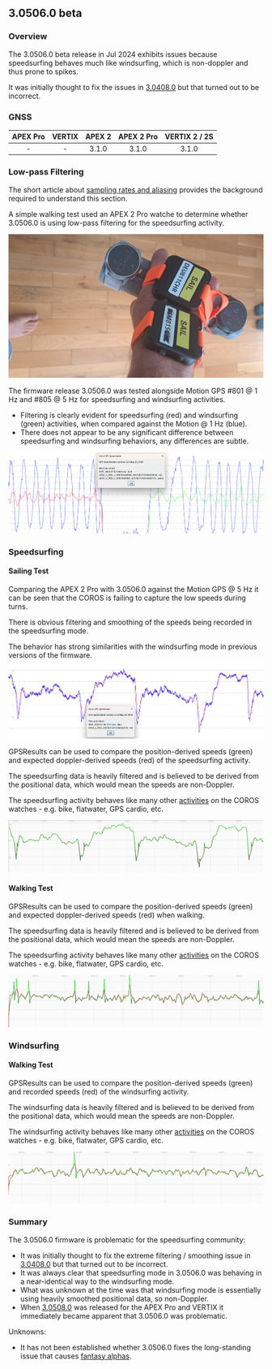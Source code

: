 ## 3.0506.0 beta

### Overview

The 3.0506.0 beta release in Jul 2024 exhibits issues because speedsurfing behaves much like windsurfing, which is non-doppler and thus prone to spikes.

It was initially thought to fix the issues in [3.0408.0](../3.0408.0/README.md) but that turned out to be incorrect.



### GNSS

| APEX Pro | VERTIX | APEX 2 | APEX 2 Pro | VERTIX 2 / 2S |
| :------: | :----: | :----: | :--------: | :-----------: |
|    -     |   -    | 3.1.0  |   3.1.0    |     3.1.0     |



### Low-pass Filtering

The short article about [sampling rates and aliasing](../../../../general/aliasing/README.md) provides the background required to understand this section.

A simple walking test used an APEX 2 Pro watche to determine whether 3.0506.0 is using low-pass filtering for the speedsurfing activity.

![walking](img/devices.jpg)

The firmware release 3.0506.0 was tested alongside Motion GPS #801 @ 1 Hz and #805 @ 5 Hz for speedsurfing and windsurfing activities.

- Filtering is clearly evident for speedsurfing (red) and windsurfing (green) activities, when compared against the Motion @ 1 Hz (blue).
- There does not appear to be any significant difference between speedsurfing and windsurfing behaviors, any differences are subtle.

![walk](img/walk.png)



### Speedsurfing

#### Sailing Test

Comparing the APEX 2 Pro with 3.0506.0 against the Motion GPS @ 5 Hz it can be seen that the COROS is failing to capture the low speeds during turns.

There is obvious filtering and smoothing of the speeds being recorded in the speedsurfing mode.

The behavior has strong similarities with the windsurfing mode in previous versions of the firmware.![sailing-speedsurfing](img/sailing-speedsurfing.png)

GPSResults can be used to compare the position-derived speeds (green) and expected doppler-derived speeds (red) of the speedsurfing activity.

The speedsurfing data is heavily filtered and is believed to be derived from the positional data, which would mean the speeds are non-Doppler.

The speedsurfing activity behaves like many other [activities](../../activities/README.md) on the COROS watches - e.g. bike, flatwater, GPS cardio, etc.

![sailing-speedsurfing-gpsresults](img/sailing-speedsurfing-gpsresults.png)



#### Walking Test

GPSResults can be used to compare the position-derived speeds (green) and expected doppler-derived speeds (red) when walking.

The speedsurfing data is heavily filtered and is believed to be derived from the positional data, which would mean the speeds are non-Doppler.

The speedsurfing activity behaves like many other [activities](../../activities/README.md) on the COROS watches - e.g. bike, flatwater, GPS cardio, etc.

![walk-speedsurfing](img/walk-speedsurfing.png)



### Windsurfing

#### Walking Test

GPSResults can be used to compare the position-derived speeds (green) and recorded speeds (red) of the windsurfing activity.

The windsurfing data is heavily filtered and is believed to be derived from the positional data, which would mean the speeds are non-Doppler.

The windsurfing activity behaves like many other [activities](../../activities/README.md) on the COROS watches - e.g. bike, flatwater, GPS cardio, etc.

![walk-windsurfing](img/walk-windsurfing.png)



### Summary

The 3.0506.0 firmware is problematic for the speedsurfing community:

- It was initially thought to fix the extreme filtering / smoothing issue in [3.0408.0](../3.0408.0/README.md) but that turned out to be incorrect.
- It was always clear that speedsurfing mode in 3.0506.0 was behaving in a near-identical way to the windsurfing mode.
- What was unknown at the time was that windsurfing mode is essentially using heavily smoothed positional data, so non-Doppler.
- When [3.0508.0](../3.0508.0/README.md) was released for the APEX Pro and VERTIX it immediately became apparent that 3.0506.0 was problematic.

Unknowns:

- It has not been established whether 3.0506.0 fixes the long-standing issue that causes [fantasy alphas](../../alpha/README.md).
